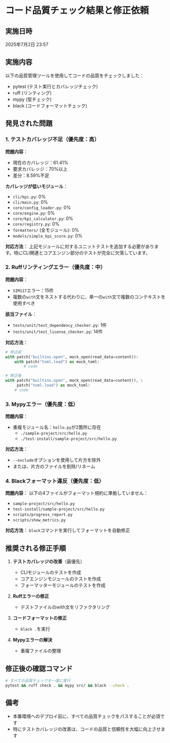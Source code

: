 # コード品質チェック結果と修正依頼

## 実施日時
2025年7月2日 23:57

## 実施内容
以下の品質管理ツールを使用してコードの品質をチェックしました：
- pytest (テスト実行とカバレッジチェック)
- ruff (リンティング)
- mypy (型チェック)
- black (コードフォーマットチェック)

## 発見された問題

### 1. テストカバレッジ不足（優先度：高）
**問題内容**：
- 現在のカバレッジ：61.41%
- 要求カバレッジ：70%以上
- 差分：8.59%不足

**カバレッジが低いモジュール**：
- `cli/kpi.py`: 0%
- `cli/main.py`: 0%
- `core/config_loader.py`: 0%
- `core/engine.py`: 0%
- `core/kpi_calculator.py`: 0%
- `core/registry.py`: 0%
- `formatters/` (全モジュール): 0%
- `models/simple_kpi_score.py`: 0%

**対応方法**：
上記モジュールに対するユニットテストを追加する必要があります。特にCLI関連とコアエンジン部分のテストが完全に欠落しています。

### 2. Ruffリンティングエラー（優先度：中）
**問題内容**：
- `SIM117`エラー：15件
- 複数の`with`文をネストする代わりに、単一の`with`文で複数のコンテキストを使用すべき

**該当ファイル**：
- `tests/unit/test_dependency_checker.py`: 1件
- `tests/unit/test_license_checker.py`: 14件

**対応方法**：
```python
# 修正前
with patch("builtins.open", mock_open(read_data=content)):
    with patch("toml.load") as mock_toml:
        # code

# 修正後
with patch("builtins.open", mock_open(read_data=content)), \
     patch("toml.load") as mock_toml:
    # code
```

### 3. Mypyエラー（優先度：低）
**問題内容**：
- 重複モジュール名：`hello.py`が2箇所に存在
  - `./sample-project/src/hello.py`
  - `./test-install/sample-project/src/hello.py`

**対応方法**：
- `--exclude`オプションを使用して片方を除外
- または、片方のファイルを削除/リネーム

### 4. Blackフォーマット違反（優先度：低）
**問題内容**：
以下の4ファイルがフォーマット規約に準拠していません：
- `sample-project/src/hello.py`
- `test-install/sample-project/src/hello.py`
- `scripts/progress_report.py`
- `scripts/show_metrics.py`

**対応方法**：
`black`コマンドを実行してフォーマットを自動修正

## 推奨される修正手順

1. **テストカバレッジの改善**（最優先）
   - CLIモジュールのテストを作成
   - コアエンジンモジュールのテストを作成
   - フォーマッターモジュールのテストを作成

2. **Ruffエラーの修正**
   - テストファイルのwith文をリファクタリング

3. **コードフォーマットの修正**
   - `black .`を実行

4. **Mypyエラーの解決**
   - 重複ファイルの整理

## 修正後の確認コマンド
```bash
# すべての品質チェックを一度に実行
pytest && ruff check . && mypy src/ && black --check .
```

## 備考
- 本番環境へのデプロイ前に、すべての品質チェックをパスすることが必須です
- 特にテストカバレッジの改善は、コードの品質と信頼性を大幅に向上させます